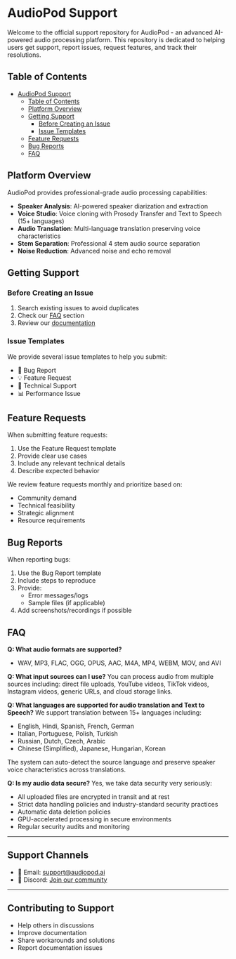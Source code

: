 # AudioPod Support

Welcome to the official support repository for AudioPod - an advanced AI-powered audio processing platform. This repository is dedicated to helping users get support, report issues, request features, and track their resolutions.

## Table of Contents

- [AudioPod Support](#audiopod-support)
  - [Table of Contents](#table-of-contents)
  - [Platform Overview](#platform-overview)
  - [Getting Support](#getting-support)
    - [Before Creating an Issue](#before-creating-an-issue)
    - [Issue Templates](#issue-templates)
  - [Feature Requests](#feature-requests)
  - [Bug Reports](#bug-reports)
  - [FAQ](#faq)

## Platform Overview

AudioPod provides professional-grade audio processing capabilities:

- **Speaker Analysis**: AI-powered speaker diarization and extraction
- **Voice Studio**: Voice cloning with Prosody Transfer and Text to Speech (15+ languages)
- **Audio Translation**: Multi-language translation preserving voice characteristics
- **Stem Separation**: Professional 4 stem audio source separation
- **Noise Reduction**: Advanced noise and echo removal

## Getting Support

### Before Creating an Issue

1. Search existing issues to avoid duplicates
2. Check our [FAQ](#faq) section
3. Review our [documentation](https://docs.audiopod.ai)

### Issue Templates

We provide several issue templates to help you submit:

- 🐛 Bug Report
- 💡 Feature Request
- 🔧 Technical Support
- 📊 Performance Issue

## Feature Requests

When submitting feature requests:

1. Use the Feature Request template
2. Provide clear use cases
3. Include any relevant technical details
4. Describe expected behavior

We review feature requests monthly and prioritize based on:
- Community demand
- Technical feasibility
- Strategic alignment
- Resource requirements

## Bug Reports

When reporting bugs:

1. Use the Bug Report template
2. Include steps to reproduce
3. Provide:
   - Error messages/logs
   - Sample files (if applicable)
4. Add screenshots/recordings if possible


## FAQ

**Q: What audio formats are supported?**
- WAV, MP3, FLAC, OGG, OPUS, AAC, M4A, MP4, WEBM, MOV, and AVI

**Q: What input sources can I use?**
You can process audio from multiple sources including: direct file uploads, YouTube videos, TikTok videos, Instagram videos, generic URLs, and cloud storage links.

**Q: What languages are supported for audio translation and Text to Speech?**
We support translation between 15+ languages including:
- English, Hindi, Spanish, French, German
- Italian, Portuguese, Polish, Turkish
- Russian, Dutch, Czech, Arabic
- Chinese (Simplified), Japanese, Hungarian, Korean

The system can auto-detect the source language and preserve speaker voice characteristics across translations.

**Q: Is my audio data secure?**
Yes, we take data security very seriously:
- All uploaded files are encrypted in transit and at rest
- Strict data handling policies and industry-standard security practices
- Automatic data deletion policies
- GPU-accelerated processing in secure environments
- Regular security audits and monitoring

---

## Support Channels

- 📧 Email: support@audiopod.ai
- 💬 Discord: [Join our community](https://discord.gg/FkNGc7bS)

---

## Contributing to Support

- Help others in discussions
- Improve documentation
- Share workarounds and solutions
- Report documentation issues

